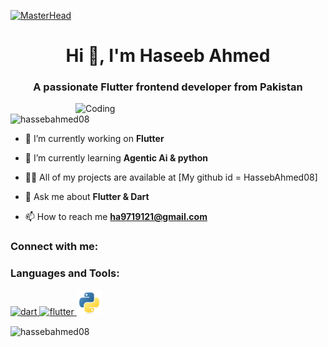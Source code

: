 [![MasterHead](https://lh3.googleusercontent.com/proxy/TsGJYvKO1c8W2xN-b83i8IpBS1BFZKFumAiTpMtZS7Nxkgwum_yRDmiiXP0Zuhn5zovit1b0EXswj8yO0LDT0-tjF_XbLQOdXb33rO7M8UAsM-rtYmZDNkmzu_dk0dqjDQpzhwPH2Dyxa5Gzk-hOq6SBcD3Z8X651sQ8NQE-EG7SWZq3vo9Kz3C1pW8meYP7crvz0mDeTcc7sSPUhGCIRtV8W-r3p1-LPqle9hZ9L3i_b9ldc3NtqrrWFq7qrI-ueefolh472uAVLsIfHYTXoyy8)](https://rishavchanda.io)

<h1 align="center">Hi 👋, I'm Haseeb Ahmed</h1>
<h3 align="center">A passionate Flutter frontend developer from Pakistan</h3>
<img align="right" alt="Coding" width="400" src="https://media2.giphy.com/media/v1.Y2lkPTc5MGI3NjExeGRtaDdqN3o1NTc1YWVlb2s0cTZjM3FndWJoYXk0aGFqbGwzbGQ4diZlcD12MV9pbnRlcm5hbF9naWZfYnlfaWQmY3Q9Zw/iIqmM5tTjmpOB9mpbn/giphy.webp">


<p align="left"> <img src="https://komarev.com/ghpvc/?username=hassebahmed08&label=Profile%20views&color=0e75b6&style=flat" alt="hassebahmed08" /> </p>

- 🔭 I’m currently working on **Flutter**

- 🌱 I’m currently learning **Agentic Ai & python**

- 👨‍💻 All of my projects are available at [My github id = HassebAhmed08]

- 💬 Ask me about **Flutter & Dart**

- 📫 How to reach me **ha9719121@gmail.com**

<h3 align="left">Connect with me:</h3>
<p align="left">
</p>

<h3 align="left">Languages and Tools:</h3>
<p align="left"> <a href="https://dart.dev" target="_blank" rel="noreferrer"> <img src="https://www.vectorlogo.zone/logos/dartlang/dartlang-icon.svg" alt="dart" width="40" height="40"/> </a> <a href="https://flutter.dev" target="_blank" rel="noreferrer"> <img src="https://www.vectorlogo.zone/logos/flutterio/flutterio-icon.svg" alt="flutter" width="40" height="40"/> </a> <a href="https://www.python.org" target="_blank" rel="noreferrer"> <img src="https://raw.githubusercontent.com/devicons/devicon/master/icons/python/python-original.svg" alt="python" width="40" height="40"/> </a> </p>

<p><img align="center" src="https://github-readme-stats.vercel.app/api/top-langs?username=hassebahmed08&show_icons=true&locale=en&layout=compact" alt="hassebahmed08" /></p>
